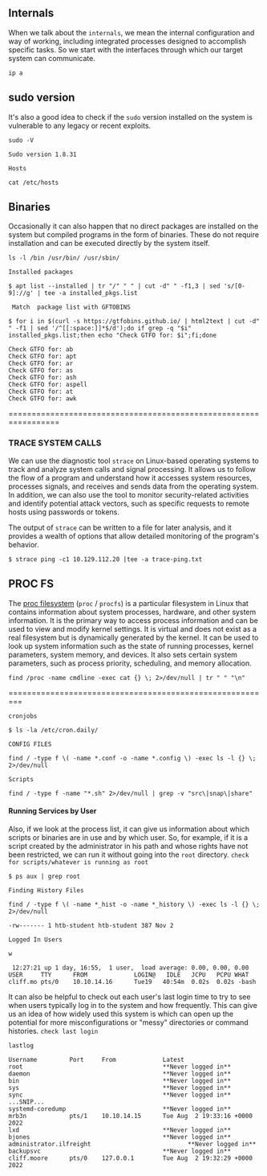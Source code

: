 ## Internals

When we talk about the `internals`, we mean the internal configuration and way of working, including integrated processes designed to accomplish specific tasks. So we start with the interfaces through which our target system can communicate.


```shell-session
ip a
```
## sudo version
It's also a good idea to check if the `sudo` version installed on the system is vulnerable to any legacy or recent exploits.
```shell-session
sudo -V

Sudo version 1.8.31
```

`Hosts`
```shell-session
cat /etc/hosts
```
## Binaries
Occasionally it can also happen that no direct packages are installed on the system but compiled programs in the form of binaries. These do not require installation and can be executed directly by the system itself.

```shell-session
ls -l /bin /usr/bin/ /usr/sbin/
```

 `Installed packages`
```shell-session
$ apt list --installed | tr "/" " " | cut -d" " -f1,3 | sed 's/[0-9]://g' | tee -a installed_pkgs.list
```


` Match  package list with GFTOBINS`
```shell-session
$ for i in $(curl -s https://gtfobins.github.io/ | html2text | cut -d" " -f1 | sed '/^[[:space:]]*$/d');do if grep -q "$i" installed_pkgs.list;then echo "Check GTFO for: $i";fi;done

Check GTFO for: ab                                         
Check GTFO for: apt                                        
Check GTFO for: ar                                         
Check GTFO for: as         
Check GTFO for: ash                                        
Check GTFO for: aspell                                     
Check GTFO for: at     
Check GTFO for: awk      
```
=================================================================
### TRACE SYSTEM CALLS
We can use the diagnostic tool `strace` on Linux-based operating systems to track and analyze system calls and signal processing. It allows us to follow the flow of a program and understand how it accesses system resources, processes signals, and receives and sends data from the operating system. In addition, we can also use the tool to monitor security-related activities and identify potential attack vectors, such as specific requests to remote hosts using passwords or tokens.

The output of `strace` can be written to a file for later analysis, and it provides a wealth of options that allow detailed monitoring of the program's behavior.
```shell-session
$ strace ping -c1 10.129.112.20 |tee -a trace-ping.txt
```

## PROC FS
The [proc filesystem](https://man7.org/linux/man-pages/man5/proc.5.html) (`proc` / `procfs`) is a particular filesystem in Linux that contains information about system processes, hardware, and other system information. It is the primary way to access process information and can be used to view and modify kernel settings. It is virtual and does not exist as a real filesystem but is dynamically generated by the kernel. It can be used to look up system information such as the state of running processes, kernel parameters, system memory, and devices. It also sets certain system parameters, such as process priority, scheduling, and memory allocation.

```shell-session
find /proc -name cmdline -exec cat {} \; 2>/dev/null | tr " " "\n"
```
=========================================================

`cronjobs`
```shell-session
$ ls -la /etc/cron.daily/
```

`CONFIG FILES`
```shell-session
find / -type f \( -name *.conf -o -name *.config \) -exec ls -l {} \; 2>/dev/null
```

`Scripts`
```shell-session
find / -type f -name "*.sh" 2>/dev/null | grep -v "src\|snap\|share"
```
#### Running Services by User
Also, if we look at the process list, it can give us information about which scripts or binaries are in use and by which user. So, for example, if it is a script created by the administrator in his path and whose rights have not been restricted, we can run it without going into the `root` directory.
`check for scripts/whatever is running as root`
```shell-session
$ ps aux | grep root
```

`Finding History Files`
```shell-session
find / -type f \( -name *_hist -o -name *_history \) -exec ls -l {} \; 2>/dev/null

-rw------- 1 htb-student htb-student 387 Nov 2
```

`Logged In Users`
```shell-session
w

 12:27:21 up 1 day, 16:55,  1 user,  load average: 0.00, 0.00, 0.00
USER     TTY      FROM             LOGIN@   IDLE   JCPU   PCPU WHAT
cliff.mo pts/0    10.10.14.16      Tue19   40:54m  0.02s  0.02s -bash
````


It can also be helpful to check out each user's last login time to try to see when users typically log in to the system and how frequently. This can give us an idea of how widely used this system is which can open up the potential for more misconfigurations or "messy" directories or command histories.
`check last login`
```shell-session
lastlog

Username         Port     From             Latest
root                                       **Never logged in**
daemon                                     **Never logged in**
bin                                        **Never logged in**
sys                                        **Never logged in**
sync                                       **Never logged in**
...SNIP...
systemd-coredump                           **Never logged in**
mrb3n            pts/1    10.10.14.15      Tue Aug  2 19:33:16 +0000 2022
lxd                                        **Never logged in**
bjones                                     **Never logged in**
administrator.ilfreight                           **Never logged in**
backupsvc                                  **Never logged in**
cliff.moore      pts/0    127.0.0.1        Tue Aug  2 19:32:29 +0000 2022
```